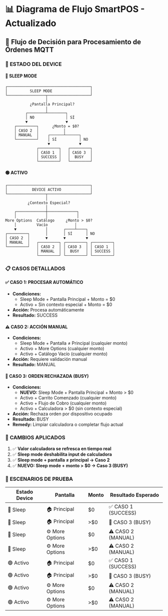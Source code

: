 # 📊 Diagrama de Flujo SmartPOS - Actualizado

## 🔄 Flujo de Decisión para Procesamiento de Órdenes MQTT

### 📱 **ESTADO DEL DEVICE**

#### 🌙 **SLEEP MODE**
```
┌─────────────────────────────────────┐
│          SLEEP MODE                 │
└─────────────────┬───────────────────┘
                  │
           ¿Pantalla Principal?
                  │
         ┌────────┴────────┐
         │ NO              │ SÍ
         ▼                 ▼
    ┌─────────┐      ¿Monto = $0?
    │ CASO 2  │           │
    │ MANUAL  │    ┌──────┴──────┐
    └─────────┘    │ SÍ          │ NO
                   ▼             ▼
              ┌─────────┐   ┌─────────┐
              │ CASO 1  │   │ CASO 3  │
              │ SUCCESS │   │  BUSY   │
              └─────────┘   └─────────┘
```

#### 🟢 **ACTIVO**
```
┌─────────────────────────────────────┐
│           DEVICE ACTIVO             │
└─────────────────┬───────────────────┘
                  │
          ¿Contexto Especial?
                  │
    ┌─────────────┼─────────────┐
    │             │             │
More Options  Catálogo     ¿Monto > $0?
    │         Vacío            │
    ▼             │       ┌────┴────┐
┌─────────┐       │       │ SÍ      │ NO
│ CASO 2  │       ▼       ▼         ▼
│ MANUAL  │   ┌─────────┐ ┌─────────┐ ┌─────────┐
└─────────┘   │ CASO 2  │ │ CASO 3  │ │ CASO 1  │
              │ MANUAL  │ │  BUSY   │ │ SUCCESS │
              └─────────┘ └─────────┘ └─────────┘
```

### 📋 **CASOS DETALLADOS**

#### ✅ **CASO 1: PROCESAR AUTOMÁTICO**
- **Condiciones:**
  - Sleep Mode + Pantalla Principal + Monto = $0
  - Activo + Sin contexto especial + Monto = $0
- **Acción:** Procesa automáticamente
- **Resultado:** SUCCESS

#### ⚠️ **CASO 2: ACCIÓN MANUAL** 
- **Condiciones:**
  - Sleep Mode + Pantalla ≠ Principal (cualquier monto)
  - Activo + More Options (cualquier monto)
  - Activo + Catálogo Vacío (cualquier monto)
- **Acción:** Requiere validación manual
- **Resultado:** MANUAL

#### 🚫 **CASO 3: ORDEN RECHAZADA (BUSY)**
- **Condiciones:**
  - **NUEVO:** Sleep Mode + Pantalla Principal + Monto > $0
  - Activo + Carrito Comenzado (cualquier monto)
  - Activo + Flujo de Cobro (cualquier monto)
  - Activo + Calculadora > $0 (sin contexto especial)
- **Acción:** Rechaza orden por dispositivo ocupado
- **Resultado:** BUSY
- **Remedy:** Limpiar calculadora o completar flujo actual

### 🔧 **CAMBIOS APLICADOS**

1. ✅ **Valor calculadora se refresca en tiempo real**
2. ✅ **Sleep mode deshabilita input de calculadora**  
3. ✅ **Sleep mode + pantalla ≠ principal → Caso 2**
4. ✅ **NUEVO: Sleep mode + monto > $0 → Caso 3 (BUSY)**

### 🧪 **ESCENARIOS DE PRUEBA**

| Estado Device | Pantalla | Monto | Resultado Esperado |
|--------------|----------|-------|-------------------|
| 🌙 Sleep | 🏠 Principal | $0 | ✅ CASO 1 (SUCCESS) |
| 🌙 Sleep | 🏠 Principal | >$0 | 🚫 CASO 3 (BUSY) |
| 🌙 Sleep | ⚙️ More Options | $0 | ⚠️ CASO 2 (MANUAL) |
| 🌙 Sleep | ⚙️ More Options | >$0 | ⚠️ CASO 2 (MANUAL) |
| 🟢 Activo | 🏠 Principal | $0 | ✅ CASO 1 (SUCCESS) |
| 🟢 Activo | 🏠 Principal | >$0 | 🚫 CASO 3 (BUSY) |
| 🟢 Activo | ⚙️ More Options | $0 | ⚠️ CASO 2 (MANUAL) |
| 🟢 Activo | ⚙️ More Options | >$0 | ⚠️ CASO 2 (MANUAL) | 